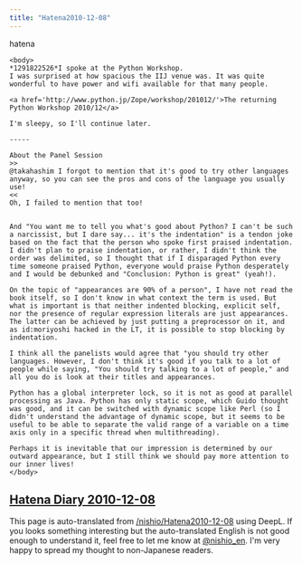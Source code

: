 ```yaml
---
title: "Hatena2010-12-08"
---
```


hatena

```
<body>
*1291822526*I spoke at the Python Workshop.
I was surprised at how spacious the IIJ venue was. It was quite wonderful to have power and wifi available for that many people.

<a href='http://www.python.jp/Zope/workshop/201012/'>The returning Python Workshop 2010/12</a>

I'm sleepy, so I'll continue later.

-----

About the Panel Session
>>
@takahashim I forgot to mention that it's good to try other languages anyway, so you can see the pros and cons of the language you usually use!
<<
Oh, I failed to mention that too!


And "You want me to tell you what's good about Python? I can't be such a narcissist, but I dare say... it's the indentation" is a tendon joke based on the fact that the person who spoke first praised indentation. I didn't plan to praise indentation, or rather, I didn't think the order was delimited, so I thought that if I disparaged Python every time someone praised Python, everyone would praise Python desperately and I would be debunked and "Conclusion: Python is great" (yeah!).

On the topic of "appearances are 90% of a person", I have not read the book itself, so I don't know in what context the term is used. But what is important is that neither indented blocking, explicit self, nor the presence of regular expression literals are just appearances. The latter can be achieved by just putting a preprocessor on it, and as id:moriyoshi hacked in the LT, it is possible to stop blocking by indentation.

I think all the panelists would agree that "you should try other languages. However, I don't think it's good if you talk to a lot of people while saying, "You should try talking to a lot of people," and all you do is look at their titles and appearances.

Python has a global interpreter lock, so it is not as good at parallel processing as Java. Python has only static scope, which Guido thought was good, and it can be switched with dynamic scope like Perl (so I didn't understand the advantage of dynamic scope, but it seems to be useful to be able to separate the valid range of a variable on a time axis only in a specific thread when multithreading).

Perhaps it is inevitable that our impression is determined by our outward appearance, but I still think we should pay more attention to our inner lives!
</body>
```


[Hatena Diary 2010-12-08](https://nishiohirokazu.hatenadiary.org/archive/2010/12/08)
---
This page is auto-translated from [/nishio/Hatena2010-12-08](https://scrapbox.io/nishio/Hatena2010-12-08) using DeepL. If you looks something interesting but the auto-translated English is not good enough to understand it, feel free to let me know at [@nishio_en](https://twitter.com/nishio_en). I'm very happy to spread my thought to non-Japanese readers.